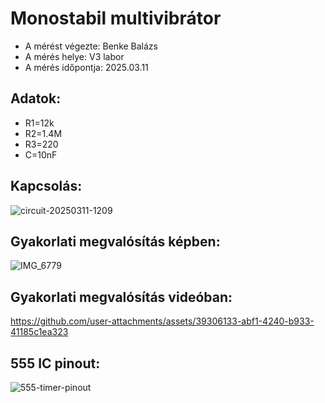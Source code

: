 # Monostabil multivibrátor

- A mérést végezte: Benke Balázs
- A mérés helye: V3 labor
- A mérés időpontja: 2025.03.11

## Adatok:
- R1=12k
- R2=1.4M
- R3=220
- C=10nF

## Kapcsolás:
![circuit-20250311-1209](https://github.com/user-attachments/assets/1cd95929-3bbe-499b-87f1-93dbd699721b)


## Gyakorlati megvalósítás képben:
![IMG_6779](https://github.com/user-attachments/assets/dcf4f335-1a7a-49d2-b89e-e79890d6bd59)

## Gyakorlati megvalósítás videóban:
https://github.com/user-attachments/assets/39306133-abf1-4240-b933-41185c1ea323

## 555 IC pinout:
![555-timer-pinout](https://github.com/user-attachments/assets/4a4eed28-1ac9-4196-9194-cb9f3f0909cd)
